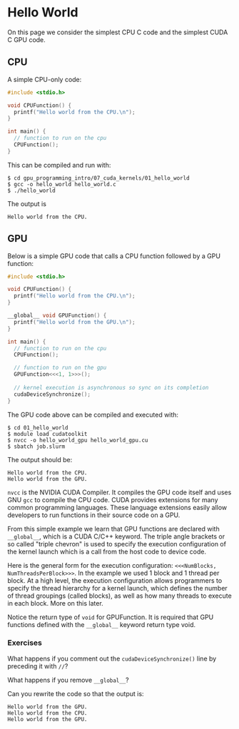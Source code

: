 # Hello World

On this page we consider the simplest CPU C code and the simplest CUDA C GPU code.

## CPU

A simple CPU-only code:

```C
#include <stdio.h>

void CPUFunction() {
  printf("Hello world from the CPU.\n");
}

int main() {
  // function to run on the cpu
  CPUFunction();
}
```

This can be compiled and run with:

```
$ cd gpu_programming_intro/07_cuda_kernels/01_hello_world
$ gcc -o hello_world hello_world.c
$ ./hello_world
```

The output is

```
Hello world from the CPU.
```

## GPU

Below is a simple GPU code that calls a CPU function followed by a GPU function:

```C
#include <stdio.h>

void CPUFunction() {
  printf("Hello world from the CPU.\n");
}

__global__ void GPUFunction() {
  printf("Hello world from the GPU.\n");
}

int main() {
  // function to run on the cpu
  CPUFunction();

  // function to run on the gpu
  GPUFunction<<<1, 1>>>();
  
  // kernel execution is asynchronous so sync on its completion
  cudaDeviceSynchronize();
}
```

The GPU code above can be compiled and executed with:

```
$ cd 01_hello_world
$ module load cudatoolkit
$ nvcc -o hello_world_gpu hello_world_gpu.cu
$ sbatch job.slurm
```

The output should be:

```
Hello world from the CPU.
Hello world from the GPU.
```

`nvcc` is the NVIDIA CUDA Compiler. It compiles the GPU code itself and uses GNU `gcc` to compile the CPU code. CUDA provides extensions for many common programming languages. These language extensions easily allow developers to run functions in their source code on a GPU.

From this simple example we learn that GPU functions are declared with `__global__`, which is a CUDA C/C++ keyword. The triple angle brackets or so called "triple chevron" is used to specify the execution configuration of the kernel launch which is a call from the host code to device code.

Here is the general form for the execution configuration: `<<<NumBlocks, NumThreadsPerBlock>>>`. In the example we used 1 block and 1 thread per block. At a high level, the execution configuration allows programmers to specify the thread hierarchy for a kernel launch, which defines the number of thread groupings (called blocks), as well as how many threads to execute in each block. More on this later.

Notice the return type of `void` for GPUFunction. It is required that GPU functions defined with the `__global__` keyword return type void.

### Exercises

What happens if you comment out the `cudaDeviceSynchronize()` line by preceding it with `//`?

What happens if you remove `__global__`?

Can you rewrite the code so that the output is:

```
Hello world from the GPU.
Hello world from the CPU.
Hello world from the GPU.
```
